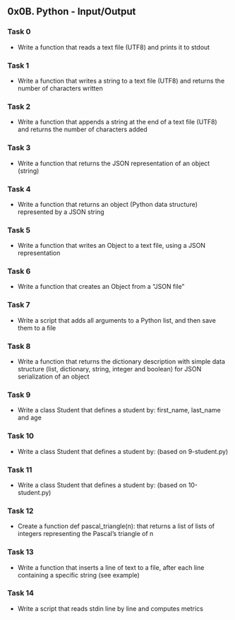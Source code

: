## 0x0B. Python - Input/Output

### Task 0
- Write a function that reads a text file (UTF8) and prints it to stdout

### Task 1
- Write a function that writes a string to a text file (UTF8) and returns the number of characters written

### Task 2
- Write a function that appends a string at the end of a text file (UTF8) and returns the number of characters added

### Task 3
- Write a function that returns the JSON representation of an object (string)

### Task 4
- Write a function that returns an object (Python data structure) represented by a JSON string

### Task 5
- Write a function that writes an Object to a text file, using a JSON representation

### Task 6
- Write a function that creates an Object from a “JSON file”

### Task 7
- Write a script that adds all arguments to a Python list, and then save them to a file

### Task 8
- Write a function that returns the dictionary description with simple data structure (list, dictionary, string, integer and boolean) for JSON serialization of an object

### Task 9
- Write a class Student that defines a student by: first_name, last_name and age

### Task 10
- Write a class Student that defines a student by: (based on 9-student.py)

### Task 11
- Write a class Student that defines a student by: (based on 10-student.py)

### Task 12
- Create a function def pascal_triangle(n): that returns a list of lists of integers representing the Pascal’s triangle of n

### Task 13
- Write a function that inserts a line of text to a file, after each line containing a specific string (see example)

### Task 14
- Write a script that reads stdin line by line and computes metrics


